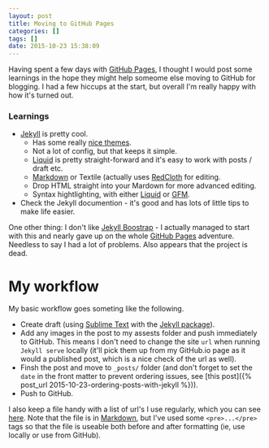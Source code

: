 ```yaml
---
layout: post
title: Moving to GitHub Pages
categories: []
tags: []
date: 2015-10-23 15:38:09
---
```


Having spent a few days with [GitHub Pages](https://pages.github.com), I thought I would post some learnings in the hope they might help someome else moving to GitHub for blogging. I had a few hiccups at the start, but overall I'm really happy with how it's turned out.

<!--more-->

### Learnings

- [Jekyll](https://jekyllrb.com) is pretty cool.
  - Has some really [nice themes](http://jekyllthemes.org).
  - Not a lot of config, but that keeps it simple.
  - [Liquid](http://liquidmarkup.org) is pretty straight-forward and it's easy to work with posts / draft etc.
  - [Markdown](http://daringfireball.net/projects/markdown/) or Textile (actually uses [RedCloth](http://redcloth.org/hobix.com/textile/) for editing.
  - Drop HTML straight into your Mardown for more advanced editing.
  - Syntax hightlighting, with either [Liquid](http://liquidmarkup.org) or [GFM](https://help.github.com/articles/github-flavored-markdown/).
- Check the Jekyll documention - it's good and has lots of little tips to make life easier.

One other thing: I don't like [Jekyll Boostrap](http://jekyllbootstrap.com) - I actually managed to start with this and nearly gave up on the whole [GitHub Pages](https://pages.github.com) adventure. Needless to say I had a lot of problems. Also appears that the project is dead.

# My workflow

My basic workflow goes someting like the following.

- Create draft (using [Sublime Text](http://www.sublimetext.com) with the [Jekyll package](https://packagecontrol.io/packages/Jekyll)).
- Add any images in the post to my assests folder and push immediately to GitHub. This means I don't need to change the site `url` when running `Jekyll serve` locally (it'll pick them up from my GitHub.io page as it would a published post, which is a nice check of the url as well). 
- Finsh the post and move to `_posts/` folder (and don't forget to set the `date` in the front matter to prevent ordering issues, see [this post]({% post_url 2015-10-23-ordering-posts-with-jekyll %})).
- Push to GitHub.

I also keep a file handy with a list of url's I use regularly, which you can see [here](https://github.com/GianLorenzetto/GianLorenzetto.github.io/blob/master/common_urls.md). Note that the file is in [Markdown](http://daringfireball.net/projects/markdown/), but I've used some `<pre>...</pre>` tags so that the file is useable both before and after formatting (ie, use locally or use from GitHub). 


